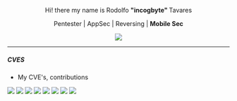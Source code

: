 <p align="center"> Hi! there my name is Rodolfo <strong>"incogbyte"  </strong> Tavares </p>
<p align="center"> Pentester | AppSec | Reversing | <strong> Mobile Sec </strong>  </p>
<p align="center">
  <img src="https://media.giphy.com/media/11O5c9EfmZTyyA/giphy.gif">
</p>


---
##### CVES
  * My CVE's, contributions
  <img src="https://img.shields.io/badge/CVE-CVE--2021--30140-green?link=https://nvd.nist.gov/vuln/detail/CVE-2021-30140" />
  <img src="https://img.shields.io/badge/CVE-CVE--2020--35581%20-green?link=https://nvd.nist.gov/vuln/detail/CVE-2020-35581"/>
  <img src="https://img.shields.io/badge/CVE-CVE--2020--35582-green?link=https://nvd.nist.gov/vuln/detail/CVE-2020-35582" />
  <img src="https://img.shields.io/badge/CVE-CVE--2020--25790-green?link=https://nvd.nist.gov/vuln/detail/CVE-2020-25790" />
  <img src="https://img.shields.io/badge/CVE-CVE--2019--20803-green?link=https://nvd.nist.gov/vuln/detail/CVE-2019-20803" />
  <img src="https://img.shields.io/badge/CVE-CVE--2019--20804-green?link=https://nvd.nist.gov/vuln/detail/CVE-2019-20804" />
  <img src="https://img.shields.io/badge/CVE-CVE--2019--13363-green?link=https://nvd.nist.gov/vuln/detail/CVE-2019-13363" />
  <img src="https://img.shields.io/badge/CVE-CVE--2019--13364-green?link=https://nvd.nist.gov/vuln/detail/CVE-2019-13364" />
